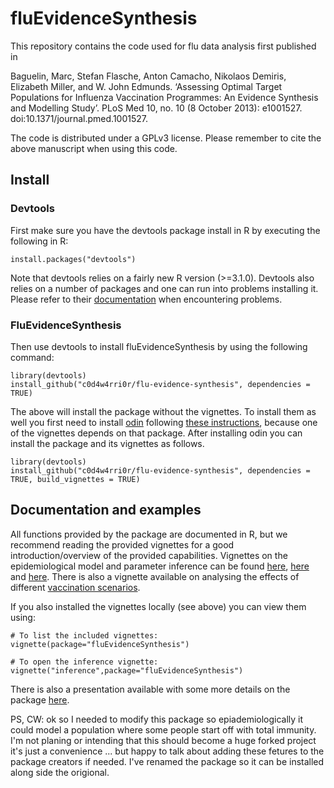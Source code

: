 # fluEvidenceSynthesis

This repository contains the code used for flu data analysis first published in

Baguelin, Marc, Stefan Flasche, Anton Camacho, Nikolaos Demiris, Elizabeth Miller, and W. John Edmunds. ‘Assessing Optimal Target Populations for Influenza Vaccination Programmes: An Evidence Synthesis and Modelling Study’. PLoS Med 10, no. 10 (8 October 2013): e1001527. doi:10.1371/journal.pmed.1001527.

The code is distributed under a GPLv3 license. Please remember to cite the above manuscript when using this code.

## Install

### Devtools

First make sure you have the devtools package install in R by executing the following in R:

```{r}
install.packages("devtools")
```

Note that devtools relies on a fairly new R version (>=3.1.0). Devtools also relies on a number of packages and one can run into problems installing it. Please refer to their [documentation](https://github.com/hadley/devtools) when encountering problems.

### FluEvidenceSynthesis

Then use devtools to install fluEvidenceSynthesis by using the following command:

```{r}
library(devtools)
install_github("c0d4w4rri0r/flu-evidence-synthesis", dependencies = TRUE)
```

The above will install the package without the vignettes. To install them as well you first need to install [odin](https://github.com/mrc-ide/odin#installation) following [these instructions](https://github.com/mrc-ide/odin#installation), because one of the vignettes depends on that package. After installing odin you can install the package and its vignettes as follows.

```{r}
library(devtools)
install_github("c0d4w4rri0r/flu-evidence-synthesis", dependencies = TRUE, build_vignettes = TRUE)
```


## Documentation and examples

All functions provided by the package are documented in R, but we recommend reading the provided vignettes for a good introduction/overview of the provided capabilities. Vignettes on the epidemiological model and parameter inference can be found [here](http://blackedder.github.io/flu-evidence-synthesis/modelling.html), [here](http://blackedder.github.io/flu-evidence-synthesis/adapting-the-transmission-model.html) and [here](http://blackedder.github.io/flu-evidence-synthesis/inference.html). There is also a vignette available on analysing the effects of different [vaccination scenarios](http://blackedder.github.io/flu-evidence-synthesis/vaccination.html).

If you also installed the vignettes locally (see above) you can view them using:

```{r}
# To list the included vignettes:
vignette(package="fluEvidenceSynthesis")

# To open the inference vignette:
vignette("inference",package="fluEvidenceSynthesis")
```

There is also a presentation available with some more details on the package [here](http://blackedder.github.io/flu-evidence-synthesis/RCoursePackage.html).

PS, CW: ok so I needed to modify this package so epiademiologically it could model a population where some people start off with total immunity. I'm not planing or intending that this should become a huge forked project it's just a convenience ... but happy to talk about adding these fetures to the package creators if needed. I've renamed the package so it can be installed along side the origional.
